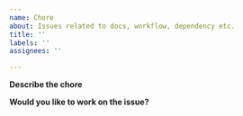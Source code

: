 ```yaml
---
name: Chore
about: Issues related to docs, workflow, dependency etc.
title: ''
labels: ''
assignees: ''

---
```


**Describe the chore**

<!--Please state here what you want to do.-->

**Would you like to work on the issue?**

<!--Let us know if this issue should be assigned to you or tell us who you think could help to solve this issue.-->
